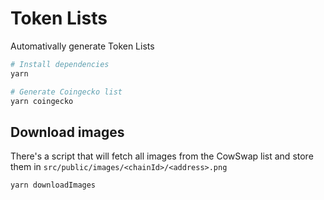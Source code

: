 # Token Lists

Automativally generate Token Lists

```bash
# Install dependencies
yarn

# Generate Coingecko list
yarn coingecko
```

## Download images

There's a script that will fetch all images from the CowSwap list and store them in `src/public/images/<chainId>/<address>.png`

```
yarn downloadImages
```
